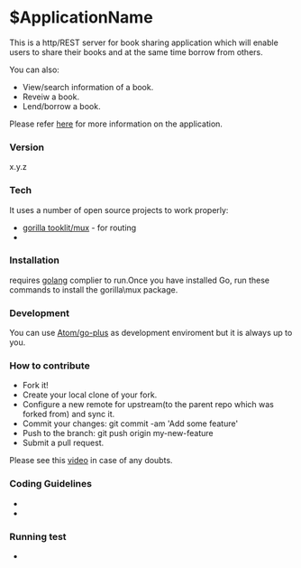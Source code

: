 # $ApplicationName

This is a http/REST server for book sharing application which will enable users to share their books and at the same time borrow from others.

You can also:
  - View/search information of a book.
  - Reveiw a book.
  - Lend/borrow a book.

Please refer [here](https://talenticaall-my.sharepoint.com/personal/piyush_tiwari_talentica_com/_layouts/15/WopiFrame2.aspx?sourcedoc=%7Bbb2f6cc9-c887-4bd6-b50f-26e5e5901ae4%7D&action=default) for more information on the application.

### Version
x.y.z

### Tech
It uses a number of open source projects to work properly:
* [gorilla tooklit/mux](https://github.com/gorilla/mux) - for routing
*

### Installation
requires [golang](https://golang.org/dl/) complier to run.Once you have installed Go, run these commands to install the gorilla\mux package.

### Development
You can use [Atom/go-plus](https://atom.io/packages/go-plus) as development enviroment but it is always up to you.

### How to contribute

* Fork it!
* Create your local clone of your fork.
* Configure a new remote for upstream(to the parent repo which was forked from) and sync it.
* Commit your changes: git commit -am 'Add some feature'
* Push to the branch: git push origin my-new-feature
* Submit a pull request.

Please see this [video](https://www.youtube.com/watch?v=1S_526C8Gkw) in case of any doubts.

### Coding Guidelines
 -
 -

### Running test

-
